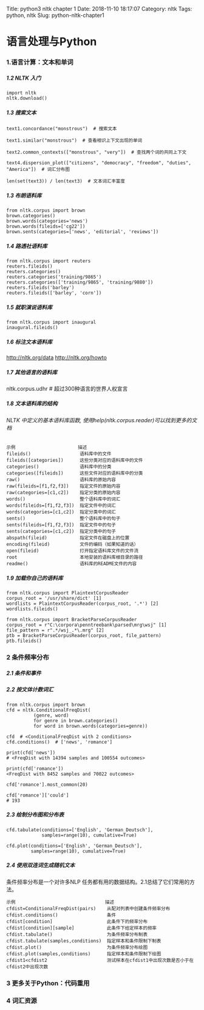 Title: python3 nltk chapter 1
Date: 2018-11-10 18:17:07
Category: nltk
Tags: python, nltk
Slug: python-nltk-chapter1

# 语言处理与Python

### 1.语言计算：文本和单词

##### 1.2 NLTK 入门
```
import nltk
nltk.download()
```

##### 1.3 搜索文本
```
text1.concordance("monstrous")  # 搜索文本

text1.similar("monstrous")  # 查看相识上下文出现的单词

text2.common_contexts(["monstrous", "very"])  # 查找两个词的共同上下文

text4.dispersion_plot(["citizens", "democracy", "freedom", "duties", "America"])  # 词汇分布图

len(set(text3)) / len(text3)  # 文本词汇丰富度
```

##### 1.3 布朗语料库
```
from nltk.corpus import brown
brown.categories()
brown.words(categories='news')
brown.words(fileids=['cg22'])
brown.sents(categories=['news', 'editorial', 'reviews'])
```
##### 1.4 路透社语料库
```
from nltk.corpus import reuters
reuters.fileids()
reuters.categories()
reuters.categories('training/9865')
reuters.categories(['training/9865', 'training/9880'])
reuters.fileids('barley')
reuters.fileids(['barley', 'corn'])
```
##### 1.5 就职演说语料库
```
from nltk.corpus import inaugural
inaugural.fileids()
```

##### 1.6 标注文本语料库
http://nltk.org/data
http://nltk.org/howto


##### 1.7 其他语言的语料库
nltk.corpus.udhr  # 超过300种语言的世界人权宣言

##### 1.8 文本语料库的结构

###### NLTK 中定义的基本语料库函数, 使用help(nltk.corpus.reader)可以找到更多的文档
```
示例                       描述                          
fileids()                  语料库中的文件                
fileids([categories])      这些分类对应的语料库中的文件  
categories()               语料库中的分类                
categories([fileids])      这些文件对应的语料库中的分类  
raw()                      语料库的原始内容              
raw(fileids=[f1,f2,f3])    指定文件的原始内容            
raw(categories=[c1,c2])    指定分类的原始内容            
words()                    整个语料库中的词汇            
words(fileids=[f1,f2,f3])  指定文件中的词汇              
words(categories=[c1,c2])  指定分类中的词汇              
sents()                    整个语料库中的句子            
sents(fileids=[f1,f2,f3])  指定文件中的句子              
sents(categories=[c1,c2])  指定分类中的句子              
abspath(fileid)            指定文件在磁盘上的位置        
encoding(fileid)           文件的编码（如果知道的话）    
open(fileid)               打开指定语料库文件的文件流    
root                       本地安装的语料库根目录的路径  
readme()                   语料库的README文件的内容
```
##### 1.9 加载你自己的语料库
```
from nltk.corpus import PlaintextCorpusReader
corpus_root = '/usr/share/dict' [1]
wordlists = PlaintextCorpusReader(corpus_root, '.*') [2]
wordlists.fileids()
```

```
from nltk.corpus import BracketParseCorpusReader
corpus_root = r"C:\corpora\penntreebank\parsed\mrg\wsj" [1]
file_pattern = r".*/wsj_.*\.mrg" [2]
ptb = BracketParseCorpusReader(corpus_root, file_pattern)
ptb.fileids()
```

### 2 条件频率分布

##### 2.1 条件和事件
##### 2.2 按文体计数词汇
```
from nltk.corpus import brown
cfd = nltk.ConditionalFreqDist(
          (genre, word)
          for genre in brown.categories()
          for word in brown.words(categories=genre))

cfd  # <ConditionalFreqDist with 2 conditions>
cfd.conditions()  # ['news', 'romance']

print(cfd['news'])
# <FreqDist with 14394 samples and 100554 outcomes>

print(cfd['romance'])
<FreqDist with 8452 samples and 70022 outcomes>

cfd['romance'].most_common(20)

cfd['romance']['could']
# 193
```

##### 2.3 绘制分布图和分布表
```
cfd.tabulate(conditions=['English', 'German_Deutsch'],
             samples=range(10), cumulative=True)

cfd.plot(conditions=['English', 'German_Deutsch'],
         samples=range(10), cumulative=True)
```


##### 2.4 使用双连词生成随机文本
条件频率分布是一个对许多NLP 任务都有用的数据结构。2.1总结了它们常用的方法。
```
示例                                 描述
cfdist=ConditionalFreqDist(pairs)    从配对列表中创建条件频率分布                       
cfdist.conditions()                  条件
cfdist[condition]                    此条件下的频率分布
cfdist[condition][sample]            此条件下给定样本的频率
cfdist.tabulate()                    为条件频率分布制表
cfdist.tabulate(samples,conditions)  指定样本和条件限制下制表
cfdist.plot()                        为条件频率分布绘图
cfdist.plot(samples,conditions)      指定样本和条件限制下绘图
cfdist1<cfdist2                      测试样本在cfdist1中出现次数是否小于在cfdist2中出现次数
```

### 3 更多关于Python：代码重用
### 4 词汇资源

